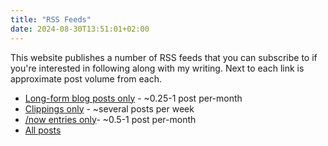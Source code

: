 ```yaml
---
title: "RSS Feeds"
date: 2024-08-30T13:51:01+02:00
---
```


This website publishes a number of RSS feeds that you can subscribe to if you're interested in following along with my writing. Next to each link is approximate post volume from each.

- [Long-form blog posts only](/posts/index.xml) - ~0.25-1 post per-month
- [Clippings only](/clips/index.xml) - ~several posts per week
- [/now entries only](/now/index.xml)- ~0.5-1 post per-month
- [All posts](/index.xml)
